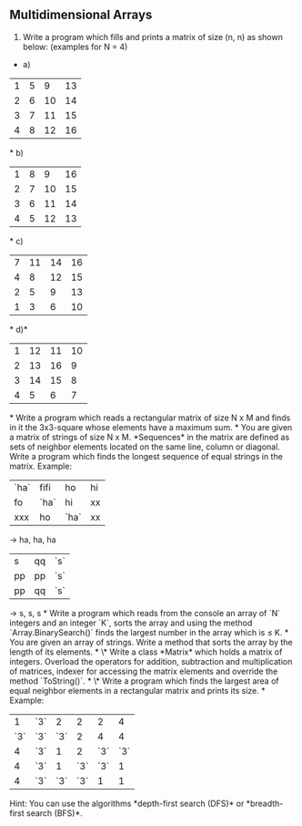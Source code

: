 ## Multidimensional Arrays

1. Write a program which fills and prints a matrix of size (n, n) as shown below: (examples for N = 4)
  * a)
<table>
    <tr>
        <td>1</td>
        <td>5</td>
        <td>9</td>
        <td>13</td>
    </tr>
    <tr>
        <td>2</td>
        <td>6</td>
        <td>10</td>
        <td>14</td>
    </tr>
    <tr>
        <td>3</td>
        <td>7</td>
        <td>11</td>
        <td>15</td>
    </tr>
    <tr>
        <td>4</td>
        <td>8</td>
        <td>12</td>
        <td>16</td>
    </tr>
</table>
	* b)
<table>
    <tr>
        <td>1</td>
        <td>8</td>
        <td>9</td>
        <td>16</td>
    </tr>
    <tr>
        <td>2</td>
        <td>7</td>
        <td>10</td>
        <td>15</td>
    </tr>
    <tr>
        <td>3</td>
        <td>6</td>
        <td>11</td>
        <td>14</td>
    </tr>
    <tr>
        <td>4</td>
        <td>5</td>
        <td>12</td>
        <td>13</td>
    </tr>
</table>
	* c)
<table>
    <tr>
        <td>7</td>
        <td>11</td>
        <td>14</td>
        <td>16</td>
    </tr>
    <tr>
        <td>4</td>
        <td>8</td>
        <td>12</td>
        <td>15</td>
    </tr>
    <tr>
        <td>2</td>
        <td>5</td>
        <td>9</td>
        <td>13</td>
    </tr>
    <tr>
        <td>1</td>
        <td>3</td>
        <td>6</td>
        <td>10</td>
    </tr>
</table>
	* d)*
<table>
    <tr>
        <td>1</td>
        <td>12</td>
        <td>11</td>
        <td>10</td>
    </tr>
    <tr>
        <td>2</td>
        <td>13</td>
        <td>16</td>
        <td>9</td>
    </tr>
    <tr>
        <td>3</td>
        <td>14</td>
        <td>15</td>
        <td>8</td>
    </tr>
    <tr>
        <td>4</td>
        <td>5</td>
        <td>6</td>
        <td>7</td>
    </tr>
</table>
* Write a program which reads a rectangular matrix of size N x M and finds in it the 3x3-square whose elements have a maximum sum.
* You are given a matrix of strings of size N x M. *Sequences* in the matrix are defined as sets of neighbor elements located on the same line, column or diagonal. Write a program which finds the longest sequence of equal strings in the matrix. Example:
<table>
    <tr>
        <td>`ha`</td>
        <td>fifi</td>
        <td>ho</td>
        <td>hi</td>
    </tr>
    <tr>
        <td>fo</td>
        <td>`ha`</td>
        <td>hi</td>
        <td>xx</td>
    </tr>
    <tr>
        <td>xxx</td>
        <td>ho</td>
        <td>`ha`</td>
        <td>xx</td>
    </tr>
</table>
  -> ha, ha, ha
<table>
    <tr>
        <td>s</td>
        <td>qq</td>
        <td>`s`</td>
    </tr>
    <tr>
        <td>pp</td>
        <td>pp</td>
        <td>`s`</td>
    </tr>
    <tr>
        <td>pp</td>
        <td>qq</td>
        <td>`s`</td>
    </tr>
</table>
  -> s, s, s
* Write a program which reads from the console an array of `N` integers and an integer `K`, sorts the array and using the method `Array.BinarySearch()` finds the largest number in the array which is ≤ K.
* You are given an array of strings. Write a method that sorts the array by the length of its elements.
* \* Write a class *Matrix* which holds a matrix of integers. Overload the operators for addition, subtraction and multiplication of matrices, indexer for accessing the matrix elements and override the method `ToString()`.
* \* Write a program which finds the largest area of equal neighbor elements in a rectangular matrix and prints its size.
 * Example:
 <table>
   <tr>
	<td>1</td>
	<td>`3`</td>
	<td>2</td>
	<td>2</td>
	<td>2</td>
	<td>4</td>
   </tr>
   <tr>
	<td>`3`</td>
	<td>`3`</td>
	<td>`3`</td>
	<td>2</td>
	<td>4</td>
	<td>4</td>
   </tr>
   <tr>
	<td>4</td>
	<td>`3`</td>
	<td>1</td>
	<td>2</td>
	<td>`3`</td>
	<td>`3`</td>
   </tr>
   <tr>
	<td>4</td>
	<td>`3`</td>
	<td>1</td>
	<td>`3`</td>
	<td>`3`</td>
	<td>1</td>
   </tr>
   <tr>
	<td>4</td>
	<td>`3`</td>
	<td>`3`</td>
	<td>`3`</td>
	<td>1</td>
	<td>1</td>
   </tr>
 </table>
 Hint: You can use the algorithms *depth-first search (DFS)* or *breadth-first search (BFS)*.

